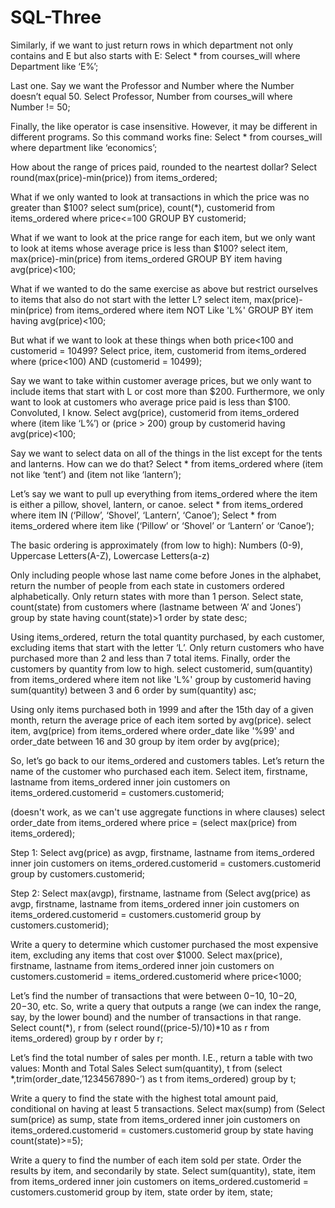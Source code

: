 SQL-Three
=========
Similarly, if we want to just return rows in which department not only contains and E but also starts with E: 
  Select * from courses_will where Department like ‘E%’;

Last one. Say we want the Professor and Number where the Number doesn’t equal 50.
  Select Professor, Number from courses_will where Number != 50;

Finally, the like operator is case insensitive. However, it may be different in different programs. So this command works fine:
  Select * from courses_will where department like ‘economics’;

How about the range of prices paid, rounded to the neartest dollar? 
  Select round(max(price)-min(price)) from items_ordered;

What if we only wanted to look at transactions in which the price was no greater than $100? 
  select sum(price), count(*), customerid from items_ordered where price<=100 GROUP BY customerid;

What if we want to look at the price range for each item, but we only want to look at items whose average price is less than $100?
  select item, max(price)-min(price) from items_ordered GROUP BY item having avg(price)<100;

What if we wanted to do the same exercise as above but restrict ourselves to items that also do not start with the letter L?
  select item, max(price)-min(price) from items_ordered where item NOT Like 'L%' GROUP BY item having avg(price)<100;

But what if we want to look at these things when both price<100 and customerid = 10499? 
  Select price, item, customerid from items_ordered where (price<100) AND (customerid = 10499);
  
Say we want to take within customer average prices, but we only want to include items that start with L or cost more than $200. Furthermore, we only want to look at customers who average price paid is less than $100. Convoluted, I know.
  Select avg(price), customerid from items_ordered where (item like ‘L%’) or (price > 200) group by customerid having avg(price)<100;

Say we want to select data on all of the things in the list except for the tents and lanterns. How can we do that? 
  Select * from items_ordered where (item not like ‘tent’) and (item not like ‘lantern’);
  
Let’s say we want to pull up everything from items_ordered where the item is either a pillow, shovel, lantern, or canoe.
  select * from items_ordered where item IN (‘Pillow’, ‘Shovel’, ‘Lantern’, ‘Canoe’);
  Select * from items_ordered where item like (‘Pillow’ or ‘Shovel’ or ‘Lantern’ or ‘Canoe’);
  
The basic ordering is approximately (from low to high): 
  Numbers (0-9), Uppercase Letters(A-Z), Lowercase Letters(a-z)

Only including people whose last name come before Jones in the alphabet, return the number of people from each state in customers ordered alphabetically. Only return states with more than 1 person.
  Select state, count(state) from customers where (lastname between ‘A’ and ‘Jones’) group by state having count(state)>1 order by state desc;

Using items_ordered, return the total quantity purchased, by each customer,  excluding items that start with the letter ‘L’. Only return customers who have purchased more than 2 and less than 7 total items. Finally, order the customers by quantity from low to high. 
  select customerid, sum(quantity) from items_ordered where item not like 'L%' group by customerid having sum(quantity) between 3 and 6 order by sum(quantity) asc;
  
Using only items purchased both in 1999 and after the 15th day of a given month, return the average price of each item sorted by avg(price). 
  select item, avg(price) from items_ordered where order_date like '%99' and order_date between 16 and 30 group by item order by avg(price);
  
So, let’s go back to our items_ordered and customers tables. Let’s return the name of the customer who purchased each item. 
  Select item, firstname, lastname from items_ordered inner join customers on items_ordered.customerid = customers.customerid;
  
(doesn't work, as we can't use aggregate functions in where clauses)
  select order_date from items_ordered where price = (select max(price) from items_ordered);

Step 1: Select avg(price) as avgp, firstname, lastname from items_ordered inner join customers on items_ordered.customerid = customers.customerid group by customers.customerid;

Step 2: Select max(avgp), firstname, lastname from (Select avg(price) as avgp, firstname, lastname from items_ordered inner join customers on items_ordered.customerid = customers.customerid group by customers.customerid);

Write a query to determine which customer purchased the most expensive item, excluding any items that cost over $1000. 
  Select max(price), firstname, lastname from items_ordered inner join customers on customers.customerid = items_ordered.customerid where price<1000;

Let’s find the number of transactions that were between $0-$10, $10-$20, $20-$30, etc. So, write a query that outputs a range (we can index the range, say, by the lower bound) and the number of transactions in that range.
  Select count(*), r from (select round((price-5)/10)*10 as r from items_ordered) group by r order by r;  

Let’s find the total number of sales per month. I.E., return a table with two values: Month and Total Sales
  Select sum(quantity), t from (select *,trim(order_date,’1234567890-’)  as t from items_ordered) group by t;

Write a query to find the state with the highest total amount paid, conditional on having at least 5 transactions. 
  Select max(sump) from (Select sum(price) as sump, state from items_ordered inner join customers on items_ordered.customerid = customers.customerid group by state having count(state)>=5);

Write a query to find the number of each item sold per state. Order the results by item, and secondarily by state.
  Select sum(quantity), state, item from items_ordered inner join customers on items_ordered.customerid = customers.customerid group by item, state order by item, state;



